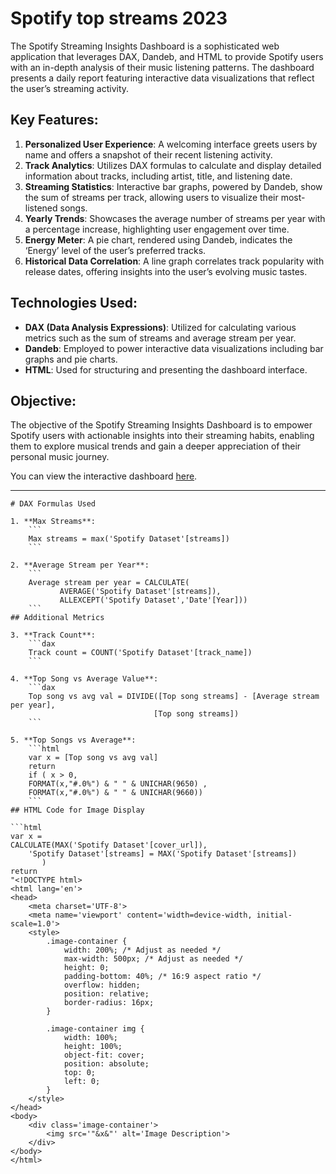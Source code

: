 # Spotify top streams 2023

The Spotify Streaming Insights Dashboard is a sophisticated web application that leverages DAX, Dandeb, and HTML to provide Spotify users with an in-depth analysis of their music listening patterns. The dashboard presents a daily report featuring interactive data visualizations that reflect the user’s streaming activity.

## Key Features:

1. **Personalized User Experience**: A welcoming interface greets users by name and offers a snapshot of their recent listening activity.
2. **Track Analytics**: Utilizes DAX formulas to calculate and display detailed information about tracks, including artist, title, and listening date.
3. **Streaming Statistics**: Interactive bar graphs, powered by Dandeb, show the sum of streams per track, allowing users to visualize their most-listened songs.
4. **Yearly Trends**: Showcases the average number of streams per year with a percentage increase, highlighting user engagement over time.
5. **Energy Meter**: A pie chart, rendered using Dandeb, indicates the ‘Energy’ level of the user’s preferred tracks.
6. **Historical Data Correlation**: A line graph correlates track popularity with release dates, offering insights into the user’s evolving music tastes.

## Technologies Used:

- **DAX (Data Analysis Expressions)**: Utilized for calculating various metrics such as the sum of streams and average stream per year.
- **Dandeb**: Employed to power interactive data visualizations including bar graphs and pie charts.
- **HTML**: Used for structuring and presenting the dashboard interface.

## Objective:

The objective of the Spotify Streaming Insights Dashboard is to empower Spotify users with actionable insights into their streaming habits, enabling them to explore musical trends and gain a deeper appreciation of their personal music journey.

You can view the interactive dashboard [here](https://app.fabric.microsoft.com/view?r=eyJrIjoiZDJhOTRkNjktYmQ1ZC00YmRkLWFlOGMtYzhmMjRkMzIxMDBlIiwidCI6IjkwMzY2M2NiLWY5NGQtNGQzZC05NWY1LTBlNzk5MDNlNjE0ZSJ9).

---

```dax
# DAX Formulas Used

1. **Max Streams**: 
    ```
    Max streams = max('Spotify Dataset'[streams])
    ```

2. **Average Stream per Year**: 
    ```
    Average stream per year = CALCULATE(
           AVERAGE('Spotify Dataset'[streams]),
           ALLEXCEPT('Spotify Dataset','Date'[Year]))
    ```
## Additional Metrics

3. **Track Count**: 
    ```dax
    Track count = COUNT('Spotify Dataset'[track_name])
    ```

4. **Top Song vs Average Value**: 
    ```dax
    Top song vs avg val = DIVIDE([Top song streams] - [Average stream per year],
                                [Top song streams])
    ```

5. **Top Songs vs Average**: 
    ```html
    var x = [Top song vs avg val] 
    return
    if ( x > 0,
    FORMAT(x,"#.0%") & " " & UNICHAR(9650) ,
    FORMAT(x,"#.0%") & " " & UNICHAR(9660))
    ```
## HTML Code for Image Display

```html
var x = 
CALCULATE(MAX('Spotify Dataset'[cover_url]),
    'Spotify Dataset'[streams] = MAX('Spotify Dataset'[streams])
       )
return 
"<!DOCTYPE html>
<html lang='en'>
<head>
    <meta charset='UTF-8'>
    <meta name='viewport' content='width=device-width, initial-scale=1.0'>
    <style>
        .image-container {
            width: 200%; /* Adjust as needed */
            max-width: 500px; /* Adjust as needed */
            height: 0;
            padding-bottom: 40%; /* 16:9 aspect ratio */
            overflow: hidden;
            position: relative;
            border-radius: 16px;
        }

        .image-container img {
            width: 100%;
            height: 100%;
            object-fit: cover;
            position: absolute;
            top: 0;
            left: 0;
        }
    </style>
</head>
<body>
    <div class='image-container'>
        <img src='"&x&"' alt='Image Description'>
    </div>
</body>
</html>

